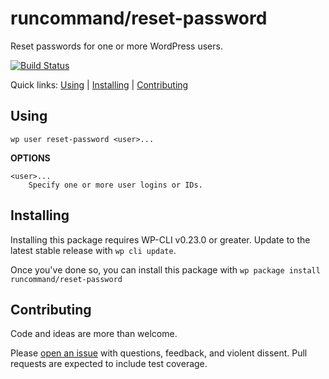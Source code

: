 runcommand/reset-password
=========================

Reset passwords for one or more WordPress users.

[![Build Status](https://travis-ci.org/runcommand/reset-password.svg?branch=master)](https://travis-ci.org/runcommand/reset-password)

Quick links: [Using](#using) | [Installing](#installing) | [Contributing](#contributing)

## Using


~~~
wp user reset-password <user>...
~~~

**OPTIONS**

	<user>...
		Specify one or more user logins or IDs.



## Installing

Installing this package requires WP-CLI v0.23.0 or greater. Update to the latest stable release with `wp cli update`.

Once you've done so, you can install this package with `wp package install runcommand/reset-password`

## Contributing

Code and ideas are more than welcome.

Please [open an issue](https://github.com/runcommand/reset-password/issues) with questions, feedback, and violent dissent. Pull requests are expected to include test coverage.

